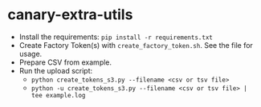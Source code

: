 # canary-extra-utils

- Install the requirements: `pip install -r requirements.txt`
- Create Factory Token(s) with `create_factory_token.sh`. See the file for usage.
- Prepare CSV from example.
- Run the upload script:
  - `python create_tokens_s3.py --filename <csv or tsv file>`
  - `python -u create_tokens_s3.py --filename <csv or tsv file> | tee example.log`
